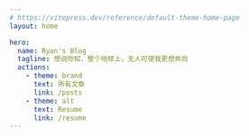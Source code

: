 ```yaml
---
# https://vitepress.dev/reference/default-theme-home-page
layout: home

hero:
  name: Ryan's Blog
  tagline: 想说你知，整个地球上，无人可使我更想奔向
  actions:
    - theme: brand
      text: 所有文章
      link: /posts
    - theme: alt
      text: Resume
      link: /resume
---
```


<HomePart />
